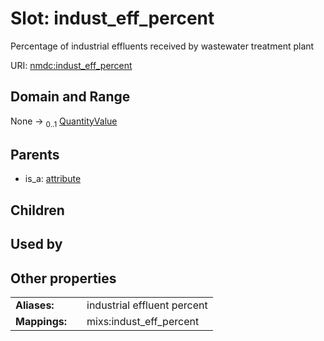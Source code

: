 
# Slot: indust_eff_percent


Percentage of industrial effluents received by wastewater treatment plant

URI: [nmdc:indust_eff_percent](https://microbiomedata/meta/indust_eff_percent)


## Domain and Range

None &#8594;  <sub>0..1</sub> [QuantityValue](QuantityValue.md)

## Parents

 *  is_a: [attribute](attribute.md)

## Children


## Used by


## Other properties

|  |  |  |
| --- | --- | --- |
| **Aliases:** | | industrial effluent percent |
| **Mappings:** | | mixs:indust_eff_percent |

